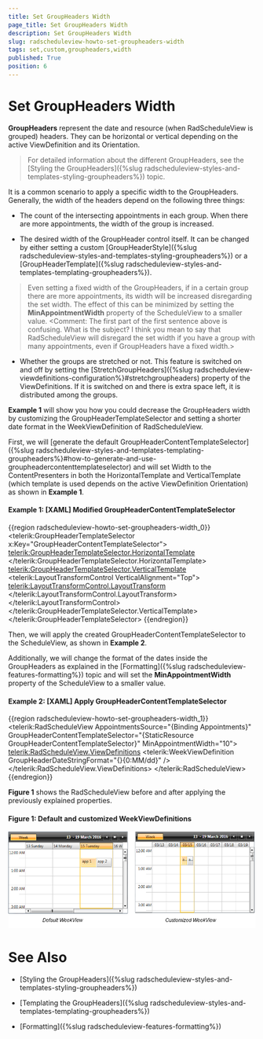 ```yaml
---
title: Set GroupHeaders Width
page_title: Set GroupHeaders Width
description: Set GroupHeaders Width
slug: radscheduleview-howto-set-groupheaders-width
tags: set,custom,groupheaders,width
published: True
position: 6
---
```


# Set GroupHeaders Width

__GroupHeaders__ represent the date and resource (when RadScheduleView is grouped) headers. They can be horizontal or vertical depending on the active ViewDefinition and its Orientation. 

>For detailed information about the different GroupHeaders, see the [Styling the GroupHeaders]({%slug radscheduleview-styles-and-templates-styling-groupheaders%}) topic.    

It is a common scenario to apply a specific width to the GroupHeaders. Generally, the width of the headers depend on the following three things:

* The count of the intersecting appointments in each group. When there are more appointments, the width of the group is increased. 

* The desired width of the GroupHeader control itself. It can be changed by either setting a custom [GroupHeaderStyle]({%slug radscheduleview-styles-and-templates-styling-groupheaders%}) or a [GroupHeaderTemplate]({%slug radscheduleview-styles-and-templates-templating-groupheaders%}).

>Even setting a fixed width of the GroupHeaders, if in a certain group there are more appointments, its width will be increased disregarding the set width. The effect of this can be minimized by setting the __MinAppointmentWidth__ property of the ScheduleView to a smaller value.
<Comment: The first part of the first sentence above is confusing. What is the subject? I think you mean to say that RadScheduleView will disregard the set width if you have a group with many appointments, even if GroupHeaders have a fixed width.> 

* Whether the groups are stretched or not. This feature is switched on and off by setting the [StretchGroupHeaders]({%slug radscheduleview-viewdefinitions-configuration%}#stretchgroupheaders) property of the ViewDefinitions. If it is switched on and there is extra space left, it is distributed among the groups.

__Example 1__ will show you how you could decrease the GroupHeaders width by customizing the GroupHeaderTemplateSelector and setting a shorter date format in the WeekViewDefinition of RadScheduleView.

First, we will [generate the default GroupHeaderContentTemplateSelector]({%slug radscheduleview-styles-and-templates-templating-groupheaders%}#how-to-generate-and-use-groupheadercontenttemplateselector) and will set Width to the ContentPresenters in both the HorizontalTemplate and VerticalTemplate (which template is used depends on the active ViewDefinition Orientation) as shown in __Example 1__.

#### __Example 1: [XAML] Modified GroupHeaderContentTemplateSelector__

{{region radscheduleview-howto-set-groupheaders-width_0}}
	<telerik:GroupHeaderTemplateSelector x:Key="GroupHeaderContentTemplateSelector">
		<telerik:GroupHeaderTemplateSelector.HorizontalTemplate>
			<DataTemplate>
				<ContentPresenter Content="{Binding FormattedName}" Height="16" Margin="2" Width="30" />
			</DataTemplate>
		</telerik:GroupHeaderTemplateSelector.HorizontalTemplate>
		<telerik:GroupHeaderTemplateSelector.VerticalTemplate>
            <DataTemplate>
                <telerik:LayoutTransformControl VerticalAlignment="Top">
					<telerik:LayoutTransformControl.LayoutTransform>
						<RotateTransform Angle="-90" />
                    </telerik:LayoutTransformControl.LayoutTransform>
					<ContentPresenter Content="{Binding FormattedName}" Margin="2" Width="30" Height="16"  />
				</telerik:LayoutTransformControl>
			</DataTemplate>
		</telerik:GroupHeaderTemplateSelector.VerticalTemplate>
	</telerik:GroupHeaderTemplateSelector>
{{endregion}}

Then, we will apply the created GroupHeaderContentTemplateSelector to the ScheduleView, as shown in __Example 2__.

Additionally, we will change the format of the dates inside the GroupHeaders as explained in the [Formatting]({%slug radscheduleview-features-formatting%}) topic and will set the __MinAppointmentWidth__ property of the ScheduleView to a smaller value.

#### __Example 2: [XAML] Apply GroupHeaderContentTemplateSelector__

{{region radscheduleview-howto-set-groupheaders-width_1}}
	<telerik:RadScheduleView AppointmentsSource="{Binding Appointments}" 
            GroupHeaderContentTemplateSelector="{StaticResource GroupHeaderContentTemplateSelector}"
			MinAppointmentWidth="10">		
		<telerik:RadScheduleView.ViewDefinitions>
                <telerik:WeekViewDefinition  GroupHeaderDateStringFormat="{}{0:MM/dd}" />           
		</telerik:RadScheduleView.ViewDefinitions>
	</telerik:RadScheduleView>
{{endregion}}

__Figure 1__ shows the RadScheduleView before and after applying the previously explained properties.

#### __Figure 1: Default and customized WeekViewDefinitions__

![](images/radscheduleview_howto_setgroupheaderswidth_0.png)

# See Also

 * [Styling the GroupHeaders]({%slug radscheduleview-styles-and-templates-styling-groupheaders%})

 * [Templating the GroupHeaders]({%slug radscheduleview-styles-and-templates-templating-groupheaders%})
 
 * [Formatting]({%slug radscheduleview-features-formatting%})
